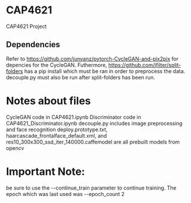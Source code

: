 # CAP4621
CAP4621 Project

## Dependencies 
Refer to https://github.com/junyanz/pytorch-CycleGAN-and-pix2pix for depencies for the CycleGAN.
Futhermore, https://github.com/jfilter/split-folders has a pip install which must be ran in order to preprocess the data.
decouple.py must also be run after split-folders has been run.

# Notes about files
CycleGAN code in CAP4621.ipynb
Discriminator code in CAP4621_Discriminator.ipynb
decouple.py includes image preprocessing and face recognition
deploy.prototype.txt, haarcascade_frontalface_default.xml, and res10_300x300_ssd_iter_140000.caffemodel are all prebuilt models from opencv

# Important Note:
be sure to use the --continue_train parameter to continue training. The epoch which was last used was --epoch_count 2
